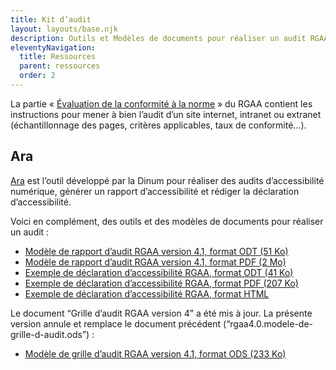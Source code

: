 ```yaml
---
title: Kit d’audit
layout: layouts/base.njk
description: Outils et Modèles de documents pour réaliser un audit RGAA
eleventyNavigation:
  title: Ressources
  parent: ressources
  order: 2
---
```


La partie « [Évaluation de la conformité à la norme](/obligations/evaluation-conformite/) » du RGAA contient les instructions pour mener à bien l’audit d’un site internet, intranet ou extranet (échantillonnage des pages, critères applicables, taux de conformité…).

<div class="fr-callout fr-my-4w">
		<h2>Ara</h2>
    <p class="fr-callout__text"><a href="https://ara.numerique.gouv.fr" target="_blank" rel="noreferrer noopener" title="Ara - nouvelle fenêtre">Ara</a> est l’outil développé par la Dinum pour réaliser des audits d’accessibilité numérique, générer un rapport d’accessibilité et rédiger la déclaration d’accessibilité.</p>
</div>

Voici en complément, des outils et des modèles de documents pour réaliser un audit :

- <a href="/doc/rgaa4-2019-modele-rapport-audit.odt" download>Modèle de rapport d’audit RGAA version 4.1, format ODT (51 Ko)</a>
- <a href="/doc/rgaa4-2019-modele-rapport-audit.pdf" download>Modèle de rapport d’audit RGAA version 4.1, format PDF (2 Mo)</a>
- <a href="/doc/rgaa4-2019-exemple-declaration.odt" download>Exemple de déclaration d’accessibilité RGAA, format ODT (41 Ko)</a>
- <a href="/doc/rgaa4-2019-exemple-declaration.pdf" download>Exemple de déclaration d’accessibilité RGAA, format PDF (207 Ko)</a>
- <a href="../modele-de-declaration/">Exemple de déclaration d’accessibilité RGAA, format HTML</a>

Le document “Grille d’audit RGAA version 4” a été mis à jour. La présente version annule et remplace le document précédent (“rgaa4.0.modele-de-grille-d-audit.ods”) :

- <a href="/doc/rgaa4.1.modele-de-grille-d-audit.ods" download>Modèle de grille d’audit RGAA version 4.1, format ODS (233 Ko)</a>
